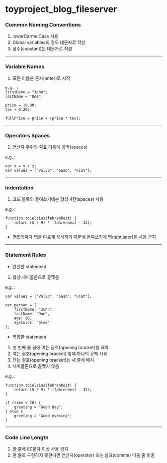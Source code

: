 # toyproject_blog_fileserver

### Common Naming Conventions
1. lowerCarmelCase 사용
2. Global variables의 경우 대문자로 작성
3. 상수(constant)는 대문자로 작성

***

### Variable Names

1. 모든 이름은 문자(letter)로 시작

```
e.g. : 
firstName = "John";
lastName = "Doe";

price = 19.90;
tax = 0.20;

fullPrice = price + (price * tax);
```

***

### Operators Spaces

1. 연산자 주위와 쉼표 다음에 공백(spaces)


e.g. : 
```
var x = y + z;
var values = ["Volvo", "Saab", "Fiat"];
```

***

### Indentation

1. 코드 블록의 들여쓰기에는 항상 4칸(spaces) 사용


e.g. : 
```
function toCelsius(fahrenheit) {
    return (5 / 9) * (fahrenheit - 32);
}
```

* 편집기마다 탭을 다르게 해석하기 때문에 들여쓰기에 탭(tabulator)을 사용 금지

***

### Statement Rules

* 간단한 statement
1. 항상 세미콜론으로 끝맺음

e.g. : 
```
var values = ["Volvo", "Saab", "Fiat"];

var person = {
    firstName: "John",
    lastName: "Doe",
    age: 50,
    eyeColor: "blue"
};
```

* 복잡한 statement
1. 첫 번째 줄 끝에 여는 괄호(opening bracket)를 배치
2. 여는 괄호(opening bracket) 앞에 하나의 공백 사용
3. 닫는 괄호(opening bracket)는 새 줄에 배치
4. 세미콜론으로 끝맺지 않음

e.g. :
```
function toCelsius(fahrenheit) {
    return (5 / 9) * (fahrenheit - 32);
}

if (time < 20) {
    greeting = "Good day";
} else {
    greeting = "Good evening";
}
```

***

### Code Line Length

1. 한 줄에 80문자 이상 사용 금지
2. 한 줄로 구현하지 못한다면 연산자(operator) 또는 쉼표(comma) 다음 줄 바꿈
